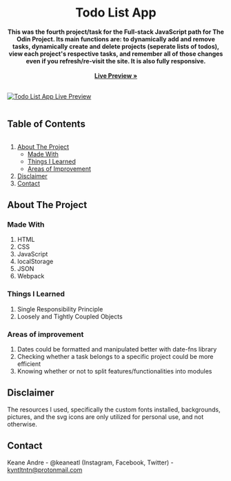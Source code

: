 <p align="center">
  <h1 align="center">Todo List App</h1>
  <p align="center">
    <strong>This was the fourth project/task for the Full-stack JavaScript path for The Odin Project. Its main functions are: to dynamically add and remove tasks, dynamically create and delete projects (seperate lists of todos), view each project's respective tasks, and remember all of those changes even if you refresh/re-visit the site. It is also fully responsive.</strong>
     <br /><br />
    <a href="https://keaneatl.github.io/todo-list/" target="_blank"><strong>Live Preview »</strong></a>
    <br /><br />
  </p>
</p>

<a href="https://keaneatl.github.io/todo-list/" target="_blank"><img src="/dist/images/livepreview.png" alt="Todo List App Live Preview"></a>

<h2 style="display: inline-block">Table of Contents</h2>
<ol>
  <li>
    <a href="#about-the-project">About The Project</a>
    <ul>
      <li><a href="#made-with">Made With</a></li>
      <li><a href="#things-i-learned">Things I Learned</a></li>
      <li><a href="#areas-of-improvement">Areas of Improvement</a></li>
    </ul>
  </li>

  <li><a href="#disclaimer">Disclaimer</a></li>
  <li><a href="#contact">Contact</a></li>
</ol>

## About The Project
### Made With
1. HTML
2. CSS
3. JavaScript
4. localStorage
5. JSON
6. Webpack

### Things I Learned
1. Single Responsibility Principle
2. Loosely and Tightly Coupled Objects

### Areas of improvement
1. Dates could be formatted and manipulated better with date-fns library
2. Checking whether a task belongs to a specific project could be more efficient
3. Knowing whether or not to split features/functionalities into modules

## Disclaimer
The resources I used, specifically the custom fonts installed, backgrounds, pictures, and the svg icons are only utilized for personal use, and not otherwise. 

## Contact
Keane Andre - @keaneatl (Instagram, Facebook, Twitter) - <a href="mailto:kyntltntn@protonmail.com">kyntltntn@protonmail.com</a>


